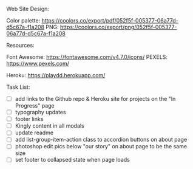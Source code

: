 
Web Site Design:

Color palette: https://coolors.co/export/pdf/052f5f-005377-06a77d-d5c67a-f1a208
PNG: https://coolors.co/export/png/052f5f-005377-06a77d-d5c67a-f1a208







Resources:

Font Awesome: https://fontawesome.com/v4.7.0/icons/
PEXELS: https://www.pexels.com/


Heroku:
https://playdd.herokuapp.com/



Task List:
- [ ] add links to the Github repo & Heroku site for projects on the "In Progress" page
- [ ] typography updates
- [ ] footer links
- [ ] Kingly content in all modals
- [ ] update readme
- [ ] add list-group-item-action class to accordion buttons on about page
- [ ] photoshop edit pics below "our story" on about page to be the same size
- [ ] set footer to collapsed state when page loads
